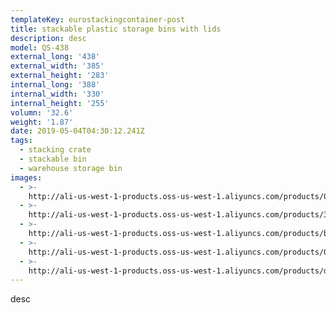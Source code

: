 ```yaml
---
templateKey: eurostackingcontainer-post
title: stackable plastic storage bins with lids
description: desc
model: QS-438
external_long: '438'
external_width: '385'
external_height: '283'
internal_long: '388'
internal_width: '330'
internal_height: '255'
volumn: '32.6'
weight: '1.87'
date: 2019-05-04T04:30:12.241Z
tags:
  - stacking crate
  - stackable bin
  - warehouse storage bin
images:
  - >-
    http://ali-us-west-1-products.oss-us-west-1.aliyuncs.com/products/09c1dd607b9847569684d8ed83d27a30.jpg
  - >-
    http://ali-us-west-1-products.oss-us-west-1.aliyuncs.com/products/387b3039f4d94500a582e93d7badccbd.jpg
  - >-
    http://ali-us-west-1-products.oss-us-west-1.aliyuncs.com/products/b88e4753ce7a4ed1b8bbd1e5fb3b96a1.jpg
  - >-
    http://ali-us-west-1-products.oss-us-west-1.aliyuncs.com/products/0b7b90a2630a440d8d109e0d8f2a0607.jpg
  - >-
    http://ali-us-west-1-products.oss-us-west-1.aliyuncs.com/products/d263f4264b374f319f7642479c959d07.jpg
---
```

desc
